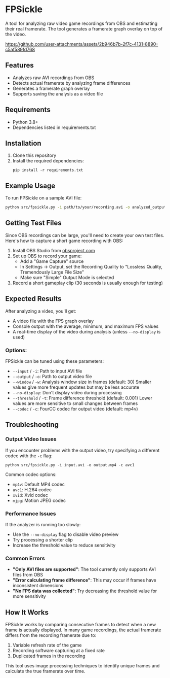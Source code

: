 # FPSickle

A tool for analyzing raw video game recordings from OBS and estimating their real framerate. The tool generates a framerate graph overlay on top of the video.

https://github.com/user-attachments/assets/2b946b7b-2f7c-4131-8890-c5af589fd768

## Features

- Analyzes raw AVI recordings from OBS
- Detects actual framerate by analyzing frame differences
- Generates a framerate graph overlay
- Supports saving the analysis as a video file

## Requirements

- Python 3.8+
- Dependencies listed in requirements.txt

## Installation

1. Clone this repository
2. Install the required dependencies:
   ```
   pip install -r requirements.txt
   ```

## Example Usage

To run FPSickle on a sample AVI file:

```bash
python src/fpsickle.py -i path/to/your/recording.avi -o analyzed_output.mp4
```

## Getting Test Files

Since OBS recordings can be large, you'll need to create your own test files. Here's how to capture a short game recording with OBS:

1. Install OBS Studio from [obsproject.com](https://obsproject.com/)
2. Set up OBS to record your game:
   - Add a "Game Capture" source
   - In Settings → Output, set the Recording Quality to "Lossless Quality, Tremendously Large File Size"
   - Make sure "Simple" Output Mode is selected
3. Record a short gameplay clip (30 seconds is usually enough for testing)

## Expected Results

After analyzing a video, you'll get:

- A video file with the FPS graph overlay
- Console output with the average, minimum, and maximum FPS values
- A real-time display of the video during analysis (unless `--no-display` is used)

### Options:
FPSickle can be tuned using these parameters:

- `--input` / `-i`: Path to input AVI file
- `--output` / `-o`: Path to output video file
- `--window` / `-w`: Analysis window size in frames (default: 30)  Smaller values give more frequent updates but may be less accurate
- `--no-display`: Don't display video during processing
- `--threshold` / `-t`: Frame difference threshold (default: 0.001) Lower values are more sensitive to small changes between frames
- `--codec` / `-c`: FourCC codec for output video (default: mp4v)

## Troubleshooting

### Output Video Issues

If you encounter problems with the output video, try specifying a different codec with the `-c` flag:

```
python src/fpsickle.py -i input.avi -o output.mp4 -c avc1
```

Common codec options:

- `mp4v`: Default MP4 codec
- `avc1`: H.264 codec
- `xvid`: Xvid codec
- `mjpg`: Motion JPEG codec

### Performance Issues

If the analyzer is running too slowly:

- Use the `--no-display` flag to disable video preview
- Try processing a shorter clip
- Increase the threshold value to reduce sensitivity

### Common Errors

- **"Only AVI files are supported"**: The tool currently only supports AVI files from OBS
- **"Error calculating frame difference"**: This may occur if frames have inconsistent dimensions
- **"No FPS data was collected"**: Try decreasing the threshold value for more sensitivity

## How It Works

FPSickle works by comparing consecutive frames to detect when a new frame is actually displayed.
In many game recordings, the actual framerate differs from the recording framerate due to:

1. Variable refresh rate of the game
2. Recording software capturing at a fixed rate
3. Duplicated frames in the recording

This tool uses image processing techniques to identify unique frames and calculate the true framerate over time.
